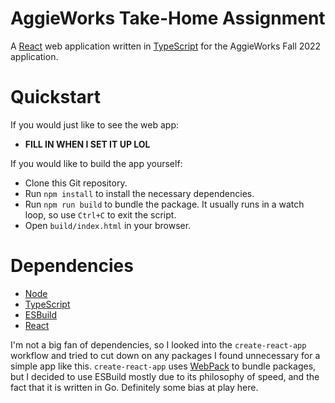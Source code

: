 # AggieWorks Take-Home Assignment
A [React](https://reactjs.org/) web application written in [TypeScript](https://www.typescriptlang.org/) for the AggieWorks Fall 2022 application.

# Quickstart
If you would just like to see the web app:
 - __FILL IN WHEN I SET IT UP LOL__ 

If you would like to build the app yourself:
 - Clone this Git repository.
 - Run `npm install` to install the necessary dependencies.
 - Run `npm run build` to bundle the package. It usually runs in a watch loop, so use `Ctrl+C` to exit the script.
 - Open `build/index.html` in your browser.

# Dependencies
 - [Node](https://nodejs.org/)
 - [TypeScript](https://www.typescriptlang.org/)
 - [ESBuild](https://esbuild.github.io/)
 - [React](https://reactjs.org/)

I'm not a big fan of dependencies, so I looked into the `create-react-app` workflow and tried to cut down on any packages I found unnecessary for a simple app like this. `create-react-app` uses [WebPack](https://webpack.js.org) to bundle packages, but I decided to use ESBuild mostly due to its philosophy of speed, and the fact that it is written in Go. Definitely some bias at play here.